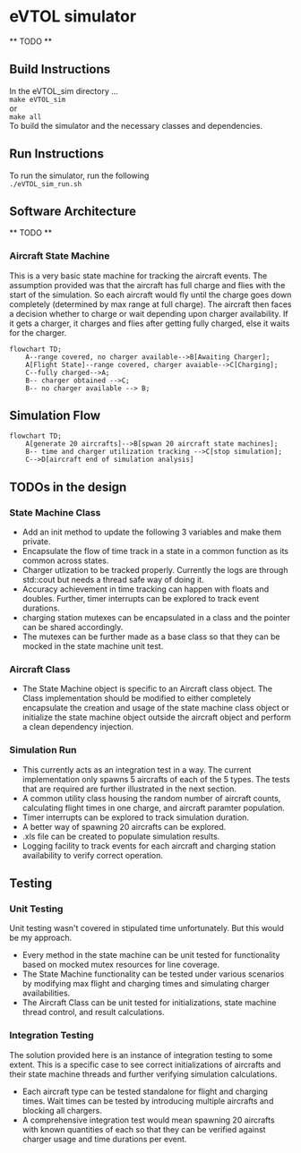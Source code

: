 # eVTOL simulator
** TODO **

## Build Instructions
In the eVTOL_sim directory ...\
`make eVTOL_sim`\
or\
`make all`\
To build the simulator and the necessary classes and dependencies.

## Run Instructions
To run the simulator, run the following\
`./eVTOL_sim_run.sh`

## Software Architecture
** TODO **

### Aircraft State Machine
This is a very basic state machine for tracking the aircraft events. The assumption provided was that the aircraft has full charge and flies with the start of the simulation. So each aircraft would fly until the charge goes down completely (determined by max range at full charge). The aircraft then faces a decision whether to charge or wait depending upon charger availability. If it gets a charger, it charges and flies after getting fully charged, else it waits for the charger.
```mermaid
flowchart TD;
    A--range covered, no charger available-->B[Awaiting Charger];
    A[Flight State]--range covered, charger avaiable-->C[Charging];
    C--fully charged-->A;
    B-- charger obtained -->C;
    B-- no charger available --> B;
```

## Simulation Flow
```mermaid
flowchart TD;
    A[generate 20 aircrafts]-->B[spwan 20 aircraft state machines];
    B-- time and charger utilization tracking -->C[stop simulation];
    C-->D[aircraft end of simulation analysis]
```

## TODOs in the design
### State Machine Class
* Add an init method to update the following 3 variables and make them private.
* Encapsulate the flow of time track in a state in a common function as its common across states.
* Charger utlization to be tracked properly. Currently the logs are through std::cout but needs a thread safe way of doing it.
* Accuracy achievement in time tracking can happen with floats and doubles. Further, timer interrupts can be explored to track event durations.
* charging station mutexes can be encapsulated in a class and the pointer can be shared accordingly.
* The mutexes can be further made as a base class so that they can be mocked in the state machine unit test.
### Aircraft Class
* The State Machine object is specific to an Aircraft class object. The Class implementation should be modified to either completely encapsulate the creation and usage of the state machine class object or initialize the state machine object outside the aircraft object and perform a clean dependency injection.
### Simulation Run
* This currently acts as an integration test in a way. The current implementation only spawns 5 aircrafts of each of the 5 types. The tests that are required are further illustrated in the next section.
* A common utility class housing the random number of aircraft counts, calculating flight times in one charge, and aircraft paramter population.  
* Timer interrupts can be explored to track simulation duration. 
* A better way of spawning 20 aircrafts can be explored.
* .xls file can be created to populate simulation results.
* Logging facility to track events for each aircraft and charging station availability to verify correct operation.  

## Testing
### Unit Testing
Unit testing wasn't covered in stipulated time unfortunately. But this would be my approach.
* Every method in the state machine can be unit tested for functionality based on mocked mutex resources for line coverage.
* The State Machine functionality can be tested under various scenarios by modifying max flight and charging times and simulating charger availabilities.
* The Aircraft Class can be unit tested for initializations, state machine thread control, and result calculations.
### Integration Testing
The solution provided here is an instance of integration testing to some extent. This is a specific case to see correct initializations of aircrafts and their state machine threads and further verifying simulation calculations.
* Each aircraft type can be tested standalone for flight and charging times. Wait times can be tested by introducing multiple aircrafts and blocking all chargers.
* A comprehensive integration test would mean spawning 20 aircrafts with known quantities of each so that they can be verified against charger usage and time durations per event.